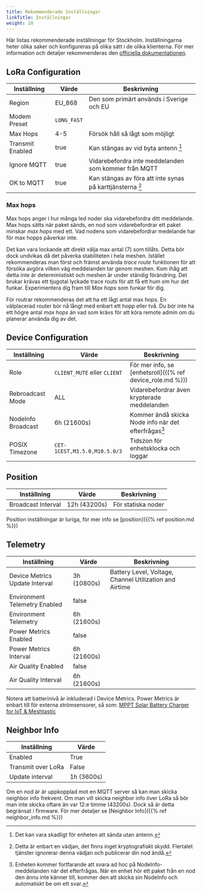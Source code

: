 ```yaml
---
title: Rekommenderade Inställningar
linkTitle: Inställningar
weight: 10
---
```

Här listas rekommenderade inställningar för Stockholm. Inställningarna heter olika saker och konfigureras på olika sätt i de olika klienterna. För mer information och detaljer rekommenderas den [officiella dokumentationen](https://meshtastic.org/docs/configuration/).

## LoRa Configuration

| Inställning      | Värde       | Beskrivning |
|------------------|-------------|-------------|
| Region           | EU_868      | Den som primärt används i Sverige och EU |
| Modem Preset     | `LONG_FAST` |             |
| Max Hops         | 4-5         | Försök håll så lågt som möjligt |
| Transmit Enabled | true        | Kan stängas av vid byta antenn [^1] |
| Ignore MQTT      | true        | Vidarebefordra inte meddelanden som kommer från MQTT |
| OK to MQTT       | true        | Kan stängas av föra att inte synas på karttjänsterna [^2] |

[^1]: Det kan vara skadligt för enheten att sända utan antenn.
[^2]: Detta är enbart en vädjan, det finns inget kryptografiskt skydd. Flertalet tjänster ignorerar denna vädjan och publicerar din nod ändå. 

### Max hops
Max hops anger i hur många led noder ska vidarebefordra ditt meddelande. Max hops sätts när paket sänds, en nod som vidarebefordrar ett paket minskar _max hops_ med ett. Vad nodens som vidarebefordrar medelande har för max hopps påverkar inte.

Det kan vara lockande att direkt välja max antal (7) som tillåts. Detta bör dock undvikas då det påverka stabiliteten i hela meshen. Istället rekommenderas man först och främst använda _trace route_ funktionen för att försöka avgöra vilken väg meddelanden tar genom meshen. Kom ihåg att detta inte är deterministiskt och meshen är under ständig förändring. Det brukar krävas ett tjugotal lyckade trace routs för att få ett hum om hur det funkar. Experimentera dig fram till _Max hops_ som funkar för dig. 

För routrar rekommenderas det att ha ett lågt antal max hops. En välplacerad router bör nå långt med enbart ett hopp eller två. Du bör inte ha ett högre antal _max hops_ än vad som krävs för att köra remote admin om du planerar använda dig av det. 


## Device Configuration

| Inställning         | Värde                          | Beskrivning |
|---------------------|--------------------------------|-------------|
| Role                | `CLIENT_MUTE` eller `CLIENT`   | För mer info, se [enhetsroll]({{% ref device_role.md %}}) |
| Rebroadcast Mode    | ALL                            | Vidarebefordrar även krypterade meddelanden               |
| NodeInfo Broadcast  | 6h (21600s)                    | Kommer ändå skicka Node info när det efterfrågas[^3]      |
| POSIX Timezone      | `CET-1CEST,M3.5.0,M10.5.0/3`   | Tidszon för enhetsklocka och loggar                       |

[^3]: Enheten kommer fortfarande att svara ad hoc på NodeInfo-meddelanden när det efterfrågas.
När en enhet hör ett paket från en nod den ännu inte känner till, kommer den att skicka sin NodeInfo och automatiskt be om ett svar.

## Position
| Inställning         | Värde          | Beskrivning        |
|---------------------|----------------|--------------------|
| Broadcast Interval  | 12h (43200s)   | För statiska noder |

Position inställningar är luriga, för mer info se [position]({{% ref position.md %}})


## Telemetry
| Inställning                    | Värde         | Beskrivning        |
|--------------------------------|---------------|--------------------|
| Device Metrics Update Interval | 3h (10800s)   | Battery Level, Voltage, Channel Utilization and Airtime |
| Environment Telemetry Enabled  | false         |
| Environment Telemetry          | 6h (21600s)   |
| Power Metrics Enabled          | false         |
| Power Metrics Interval         | 6h (21600s)   |
| Air Quality Enabled            | false         |
| Air Quality Interval           | 6h (21600s)   |


Notera att batterinivå är inkluderad i Device Metrics. Power Metrics är enbart till för externa strömsensorer, så som: [MPPT Solar Battery Charger for IoT & Meshtastic](https://www.etsy.com/listing/1609406536/mppt-solar-battery-charger-for-iot)




## Neighbor Info
| Inställning         | Värde        |
|---------------------|--------------|
| Enabled             | True         |
| Transmit over LoRa  | False        |
| Update interval     | 1h (3600s)   |

Om en nod är är uppkopplad mot en MQTT server så kan man skicka neighbor info frekvent.
Om man vill skicka neighbor info över LoRa så bör man inte skicka oftare än var 12:e timme (43200s). Dock så är detta begränsat i firmware. För mer detaljer se [Neighbor Info]({{% ref neighbor_info.md %}})